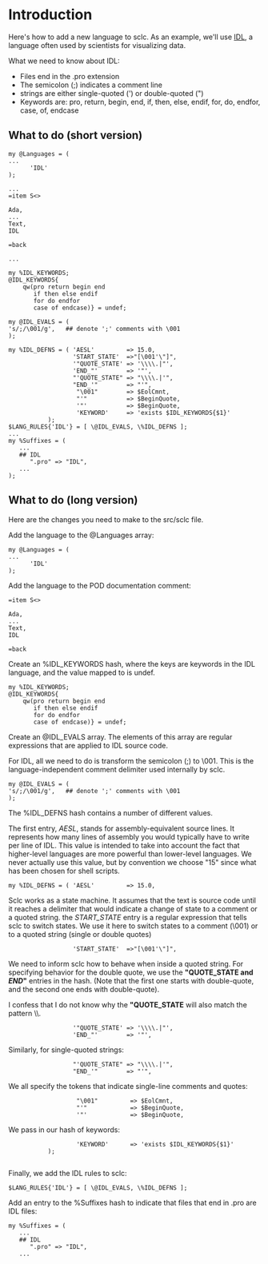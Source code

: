 # Introduction #

Here's how to add a new language to sclc. As an example, we'll use [IDL](http://en.wikipedia.org/wiki/IDL_(programming_language)), a language often used by scientists for visualizing data.

What we need to know about IDL:

  * Files end in the .pro extension
  * The semicolon (;) indicates a comment line
  * strings are either single-quoted (') or double-quoted (")
  * Keywords are: pro, return, begin, end, if, then, else, endif, for, do, endfor, case, of, endcase

## What to do (short version) ##

```
my @Languages = (
...
      'IDL'
);

...
=item S<>

Ada,
...
Text,
IDL

=back

...

my %IDL_KEYWORDS;
@IDL_KEYWORDS{
    qw(pro return begin end 
       if then else endif
       for do endfor 
       case of endcase)} = undef;

my @IDL_EVALS = (
's/;/\001/g',   ## denote ';' comments with \001
);

my %IDL_DEFNS = ( 'AESL'         => 15.0,
                  'START_STATE'  =>"[\001'\"]",
                  '"QUOTE_STATE' => '\\\\.|"',
                  'END_"'        => '"',
                  "'QUOTE_STATE" => "\\\\.|'",
                  "END_'"        => "'",
                   "\001"        => $EolCmnt,
                   "'"           => $BeginQuote,
                   '"'           => $BeginQuote,
                   'KEYWORD'     => 'exists $IDL_KEYWORDS{$1}'
           );
$LANG_RULES{'IDL'} = [ \@IDL_EVALS, \%IDL_DEFNS ];	
...
my %Suffixes = (
   ...
   ## IDL
      ".pro" => "IDL",
   ...
);
```



## What to do (long version) ##

Here are the changes you need to make to the src/sclc file.

Add the language to the @Languages array:

```
my @Languages = (
...
      'IDL'
);
```

Add the language to the POD documentation comment:

```
=item S<>

Ada,
...
Text,
IDL

=back
```


Create an %IDL\_KEYWORDS hash, where the keys are keywords in the IDL language, and the value mapped to is undef.

```
my %IDL_KEYWORDS;
@IDL_KEYWORDS{
    qw(pro return begin end 
       if then else endif
       for do endfor 
       case of endcase)} = undef;
```

Create an @IDL\_EVALS array. The elements of this array are regular expressions that are applied to IDL source code.

For IDL, all we need to do is transform the semicolon (;) to \001. This is the language-independent comment delimiter used internally by sclc.

```
my @IDL_EVALS = (
's/;/\001/g',   ## denote ';' comments with \001
);
```

The %IDL\_DEFNS hash contains a number of different values.

The first entry, _AESL_, stands for assembly-equivalent source lines. It represents how many lines of assembly you would typically have to write per line of IDL. This value is intended to take into account the fact that higher-level languages are more powerful than lower-level languages. We never actually use this value, but by convention we choose "15" since what has been chosen for shell scripts.

```
my %IDL_DEFNS = ( 'AESL'         => 15.0,
```

Sclc works as a state machine. It assumes that the text is source code until it reaches a delimiter that would indicate a change of state to a comment or a quoted string. the _START\_STATE_ entry is a regular expression that tells sclc to switch states. We use it here to switch states to a comment (\001) or to a quoted string (single or double quotes)


```
                  'START_STATE'  =>"[\001'\"]",

```

We need to inform sclc how to behave when inside a quoted string. For specifying behavior for the double quote, we use the **"QUOTE\_STATE and _END_"** entries in the hash. (Note that the first one starts with double-quote, and the second one ends with double-quote).

I confess that I do not know why the **"QUOTE\_STATE** will also match the pattern \\\\.

```
                  '"QUOTE_STATE' => '\\\\.|"',
                  'END_"'        => '"',

```

Similarly, for single-quoted strings:

```
                  "'QUOTE_STATE" => "\\\\.|'",
                  "END_'"        => "'",
```

We all specify the tokens that indicate single-line comments and quotes:
```
                   "\001"         => $EolCmnt,
                   "'"            => $BeginQuote,
                   '"'            => $BeginQuote,
```

We pass in our hash of keywords:
```
                   'KEYWORD'      => 'exists $IDL_KEYWORDS{$1}'
           );
	
```

Finally, we add the IDL rules to sclc:
```
$LANG_RULES{'IDL'} = [ \@IDL_EVALS, \%IDL_DEFNS ];	
```


Add an entry to the %Suffixes hash to indicate that files that end in .pro are IDL files:


```
my %Suffixes = (
   ...
   ## IDL
      ".pro" => "IDL",
   ...
```